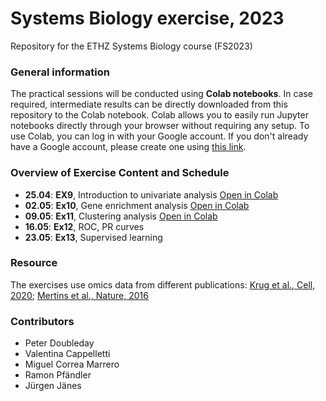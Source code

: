 # Systems Biology exercise, 2023
Repository for the ETHZ Systems Biology course (FS2023)

### General information
The practical sessions will be conducted using **Colab notebooks**. In case required, intermediate results can be directly downloaded from this repository to the Colab notebook. Colab allows you to easily run Jupyter notebooks directly through your browser without requiring any setup. To use Colab, you can log in with your Google account. If you don't already have a Google account, please create one using [this link](https://accounts.google.com/signup/v2/webcreateaccount?flowName=GlifWebSignIn&flowEntry=SignUp).

### Overview of Exercise Content and Schedule
- **25.04**: **EX9**, Introduction to univariate analysis [Open in Colab](https://colab.research.google.com/github/evocellnet/sysbio_teaching/blob/main/04.25_Intro_to_univariate_analysis/Lesson_01_sys_bio_CPTAC_BRC_for_students_mod.ipynb)
- **02.05**: **Ex10**, Gene enrichment analysis  [Open in Colab](https://colab.research.google.com/github/evocellnet/sysbio_teaching/blob/main/05.02_Gene_Enrichment_Analysis/Ex10_Enrichment_analysis_mod.ipynb)
- **09.05**: **Ex11**, Clustering analysis [Open in Colab](https://colab.research.google.com/github/evocellnet/sysbio_teaching/blob/main/05.09_Unsupervised_learning/Ex11_Unsupervised_learning_for_students.ipynb)
- **16.05**: **Ex12**, ROC, PR curves
- **23.05**: **Ex13**, Supervised learning

### Resource
The exercises use omics data from different publications: [Krug et al., Cell, 2020](https://doi.org/10.1016/j.cell.2020.10.036); [Mertins et al., Nature, 2016](https://www.nature.com/articles/nature18003)

### Contributors
- Peter Doubleday
- Valentina Cappelletti
- Miguel Correa Marrero
- Ramon Pfändler
- Jürgen Jänes

